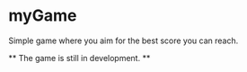 # myGame

Simple game where you aim for the best score you can reach.

** The game is still in development. **
